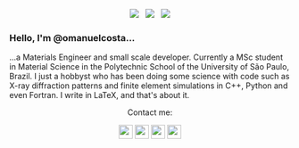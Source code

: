 <p align="center"> 
<a href=https://www.youtube.com/channel/UC7bMBdlD9U-qJD8q2tTgKVw><img src='https://img.shields.io/youtube/channel/subscribers/UC7bMBdlD9U-qJD8q2tTgKVw?style=social'></a>&nbsp;&nbsp;&nbsp;<a href=https://twitter.com/omanuelcosta><img src='https://img.shields.io/twitter/follow/omanuelcosta?style=social'></a>&nbsp;&nbsp;&nbsp;<a href=https://github.com/omanuelcosta/><img src='https://img.shields.io/github/followers/omanuelcosta?style=social'></a>
</p>

 ### Hello, I'm @omanuelcosta...
<p align="left">
...a Materials Engineer and small scale developer. Currently a MSc student in Material Science in the Polytechnic School of the University of São Paulo, Brazil. I just a hobbyst who has been doing some science with code such as X-ray diffraction patterns and finite element simulations in C++, Python and even Fortran. I write in LaTeX, and that's about it.
</p>
 
 
<p align="center">Contact me:</p>

<p align="center"><a href="mailto:omanuelcosta@protonmail.com?subject=About your Github account"><img src="https://img.shields.io/badge/ProtonMail-8B89CC?style=for-the-badge&logo=protonmail&logoColor=white"height=25></a>
<a href="https://twitter.com/omanuelcosta"><img src="https://img.shields.io/badge/twitter-%231DA1F2.svg?&style=for-the-badge&logo=twitter&logoColor=white" height=25></a> <a href="https://www.linkedin.com/in/juan-costa-2a7596149/"><img src="https://img.shields.io/badge/linkedin-%230077B5.svg?&style=for-the-badge&logo=linkedin&logoColor=white" height=25></a> <a href="https://instagram.com/omanuelcosta"><img src="https://img.shields.io/badge/instagram-%23E4405F.svg?&style=for-the-badge&logo=instagram&logoColor=white" height=25></a> 

